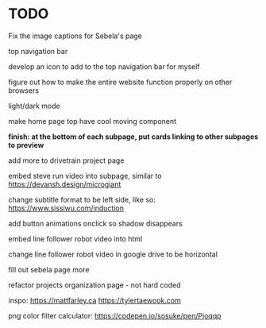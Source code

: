 # TODO

Fix the image captions for Sebela's page

top navigation bar

develop an icon to add to the top navigation bar for myself

figure out how to make the entire website function properly on other browsers

light/dark mode

make home page top have cool moving component

**finish: at the bottom of each subpage, put cards linking to other subpages to preview**

add more to drivetrain project page

embed steve run video into subpage, similar to https://devansh.design/microgiant

change subtitle format to be left side, like so: https://www.sissiwu.com/induction

add button animations onclick so shadow disappears

embed line follower robot video into html

change line follower robot video in google drive to be horizontal

fill out sebela page more

refactor projects organization page - not hard coded


inspo:
https://mattfarley.ca
https://tylertaewook.com

png color filter calculator: https://codepen.io/sosuke/pen/Pjoqqp
